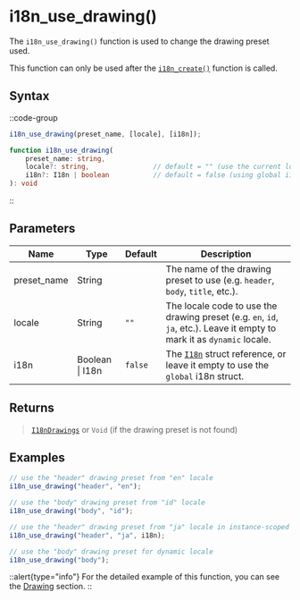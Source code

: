 # i18n_use_drawing()

The `i18n_use_drawing()` function is used to change the drawing preset used. 

This function can only be used after the [`i18n_create()`](/v1/api-reference/functions/i18n-create) function is called.

## Syntax

::code-group
```js [Usage]
i18n_use_drawing(preset_name, [locale], [i18n]);
```

```ts [Signature]
function i18n_use_drawing(
    preset_name: string,
    locale?: string,                // default = "" (use the current locale)
    i18n?: I18n | boolean           // default = false (using global i18n struct)
): void
```
::

## Parameters

| Name        | Type              | Default      | Description |
|-------------|-------------------|--------------|-------------|
| preset_name | String            |              | The name of the drawing preset to use (e.g. `header`, `body`, `title`, etc.). |
| locale      | String            | `""`         | The locale code to use the drawing preset (e.g. `en`, `id`, `ja`, etc.). Leave it empty to mark it as `dynamic` locale. |
| i18n        | Boolean \| I18n | `false`      | The [`I18n`](/v1/api-reference/functions/i18n-create) struct reference, or leave it empty to use the `global` i18n struct. |

## Returns

> [`I18nDrawings`](/v1/api-reference/constructors#i18ndrawings) or `Void` (if the drawing preset is not found)

## Examples

```js [Draw/Draw GUI Event]
// use the "header" drawing preset from "en" locale
i18n_use_drawing("header", "en");

// use the "body" drawing preset from "id" locale
i18n_use_drawing("body", "id");

// use the "header" drawing preset from "ja" locale in instance-scoped i18n struct
i18n_use_drawing("header", "ja", i18n);

// use the "body" drawing preset for dynamic locale
i18n_use_drawing("body");
```

::alert{type="info"}
For the detailed example of this function, you can see the [Drawing](/v1/usage/drawing#i18n_use_drawing) section.
::

